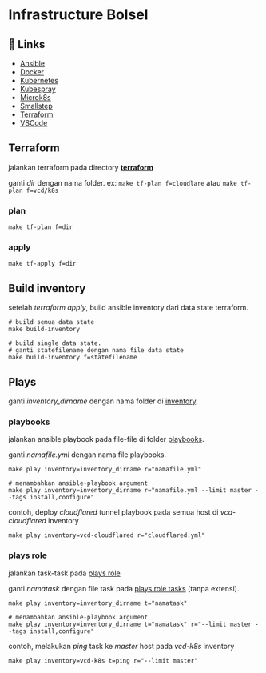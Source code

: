 # Infrastructure Bolsel

## :link: Links
  - [Ansible](https://docs.ansible.com/)
  - [Docker](https://docs.docker.io/)
  - [Kubernetes](https://kubernetes.io/)
  - [Kubespray](https://kubespray.io/)
  - [Microk8s](https://microk8s.io/)
  - [Smallstep](https://smallstep.com/docs/)
  - [Terraform](https://www.terraform.io/)
  - [VSCode](https://code.visualstudio.com/)

## Terraform

jalankan terraform pada directory [**terraform**](./terraform/)

ganti *dir* dengan nama folder. ex: `make tf-plan f=cloudlare` atau `make tf-plan f=vcd/k8s`
### plan

```shell
make tf-plan f=dir
```  

### apply

```shell
make tf-apply f=dir
```  

## Build inventory

setelah *terraform apply*, build ansible inventory dari data state terraform.

```shell
# build semua data state
make build-inventory

# build single data state. 
# ganti statefilename dengan nama file data state
make build-inventory f=statefilename
```

## Plays

ganti *inventory_dirname* dengan nama folder di [inventory](./inventory).

### playbooks 

jalankan ansible playbook pada file-file di folder [playbooks](./playbooks).

 ganti *namafile.yml* dengan nama file playbooks.

```shell
make play inventory=inventory_dirname r="namafile.yml"

# menambahkan ansible-playbook argument
make play inventory=inventory_dirname r="namafile.yml --limit master --tags install,configure"
```

contoh, deploy *cloudflared* tunnel playbook pada semua host di *vcd-cloudflared* inventory

```shell
make play inventory=vcd-cloudflared r="cloudflared.yml"
```

### plays role

jalankan task-task pada [plays role](./roles/plays/)

ganti *namatask* dengan file task pada [plays role tasks](./roles/plays/tasks/) (tanpa extensi).

```shell
make play inventory=inventory_dirname t="namatask"

# menambahkan ansible-playbook argument
make play inventory=inventory_dirname t="namatask" r="--limit master --tags install,configure"
```

contoh, melakukan *ping* task ke *master* host pada *vcd-k8s* inventory

```shell
make play inventory=vcd-k8s t=ping r="--limit master"
```